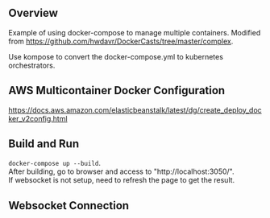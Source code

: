 ## Overview
Example of using docker-compose to manage multiple containers. Modified from https://github.com/hwdavr/DockerCasts/tree/master/complex.  

Use kompose to convert the docker-compose.yml to kubernetes orchestrators.


## AWS Multicontainer Docker Configuration 
https://docs.aws.amazon.com/elasticbeanstalk/latest/dg/create_deploy_docker_v2config.html

## Build and Run
`docker-compose up --build`.   
After building, go to browser and access to "http://localhost:3050/".  
If websocket is not setup, need to refresh the page to get the result.  

## Websocket Connection 

